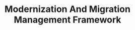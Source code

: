 ---
# This topic lives at
# https://digital.gov/topics/modernization-and-migration-management-framework

# Topic Title
title: "Modernization And Migration Management Framework"

# description — keep it short and clear
summary: ""

# Weight
weight: 1

# For more information on managing topics,
# see https://github.com/GSA/digitalgov.gov/wiki/topics
---